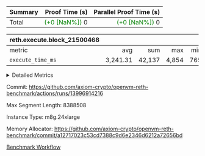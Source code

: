 | Summary | Proof Time (s) | Parallel Proof Time (s) |
|:---|---:|---:|
| Total | <span style='color: green'>(+0 [NaN%])</span> 0 | <span style='color: green'>(+0 [NaN%])</span> 0 |


| reth.execute.block_21500468 |||||
|:---|---:|---:|---:|---:|
|metric|avg|sum|max|min|
| `execute_time_ms     ` |  3,241.31 |  42,137 |  4,854 |  765 |



<details>
<summary>Detailed Metrics</summary>

| group | block_number | num_segments |
| --- | --- | --- |
| reth.execute.block_21500468 | 21500468 | 13 | 

| group | block_number | segment | execute_time_ms |
| --- | --- | --- | --- |
| reth.execute.block_21500468 | 21500468 | 0 | 3,049 | 
| reth.execute.block_21500468 | 21500468 | 1 | 2,929 | 
| reth.execute.block_21500468 | 21500468 | 10 | 4,319 | 
| reth.execute.block_21500468 | 21500468 | 11 | 4,505 | 
| reth.execute.block_21500468 | 21500468 | 12 | 765 | 
| reth.execute.block_21500468 | 21500468 | 2 | 2,743 | 
| reth.execute.block_21500468 | 21500468 | 3 | 2,030 | 
| reth.execute.block_21500468 | 21500468 | 4 | 4,854 | 
| reth.execute.block_21500468 | 21500468 | 5 | 3,569 | 
| reth.execute.block_21500468 | 21500468 | 6 | 3,854 | 
| reth.execute.block_21500468 | 21500468 | 7 | 3,203 | 
| reth.execute.block_21500468 | 21500468 | 8 | 3,146 | 
| reth.execute.block_21500468 | 21500468 | 9 | 3,171 | 

</details>


Commit: https://github.com/axiom-crypto/openvm-reth-benchmark/actions/runs/13996914216

Max Segment Length: 8388508

Instance Type: m8g.24xlarge

Memory Allocator: https://github.com/axiom-crypto/openvm-reth-benchmark/commit/a12717023c53cd7388c9d6e2346d6212a72656bd

[Benchmark Workflow]()
